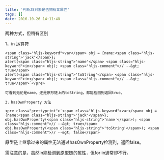 ```yaml
---
title: '判断JS对象是否拥有某属性'
tags: []
date: 2016-10-26 14:11:48
---
```


两种方式，但稍有区别

1，in 运算符

    <span class="hljs-keyword">var</span> obj = {name:<span class="hljs-string">'jack'</span>};
    alert(<span class="hljs-string">'name'</span> <span class="hljs-keyword">in</span> obj); <span class="hljs-comment">// --&gt; true</span>
    alert(<span class="hljs-string">'toString'</span> <span class="hljs-keyword">in</span> obj); <span class="hljs-comment">// --&gt; true</span>`</pre>

    可看到无论是name，还是原形链上的toString，都能检测到返回true。

    2，hasOwnProperty 方法

    <pre class="prettyprint">`<span class="hljs-keyword">var</span> obj = {name:<span class="hljs-string">'jack'</span>};
    obj.hasOwnProperty(<span class="hljs-string">'name'</span>); <span class="hljs-comment">// --&gt; true</span>
    obj.hasOwnProperty(<span class="hljs-string">'toString'</span>); <span class="hljs-comment">// --&gt; false</span>

原型链上继承过来的属性无法通过hasOwnProperty检测到，返回false。

需注意的是，虽然in能检测到原型链的属性，但for in通常却不行。
